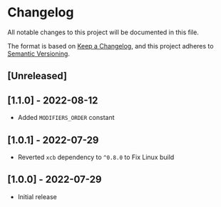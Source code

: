 # Changelog

All notable changes to this project will be documented in this file.

The format is based on [Keep a Changelog](https://keepachangelog.com/en/1.0.0/),
and this project adheres to [Semantic Versioning](https://semver.org/spec/v2.0.0.html).

## [Unreleased]

## [1.1.0] - 2022-08-12

- Added `MODIFIERS_ORDER` constant

## [1.0.1] - 2022-07-29

- Reverted `xcb` dependency to `^0.8.0` to Fix Linux build

## [1.0.0] - 2022-07-29

- Initial release
